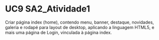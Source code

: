 # UC9 SA2_Atividade1
Criar página index (home), contendo menu, banner, destaque, novidades, galeria e rodapé para layout de desktop, aplicando a linguagem HTML5, e mais uma página de Login, vinculada à página index.

